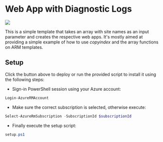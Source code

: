 # Web App with Diagnostic Logs

<a href="https://portal.azure.com/#create/Microsoft.Template/uri/https%3A%2F%2Fraw.githubusercontent.com%2Fnunoms%2FAzure-Automation%2Fmaster%2FARM%2Fweb-apps-array-parameter%2FazureDeploy.json" target="_blank">
    <img src="http://azuredeploy.net/deploybutton.png"/>
</a>

This is a simple template that takes an array with site names as an input parameter and creates the respective web apps.
It's mostly aimed at providing a simple example of how to use _copyindex_ and the array functions on ARM templates.

## Setup

Click the button above to deploy or run the provided script to install it using the following steps:

- Sign-in PowerShell session using your Azure account: 

```powershell
Login-AzureRMAccount
```
- Make sure the correct subscription is selected, otherwise execute:

```powershell
Select-AzureRmSubscription -SubscriptionId $subscriptionId
```

- Finally execute the setup script:

```powershell
setup.ps1
```
